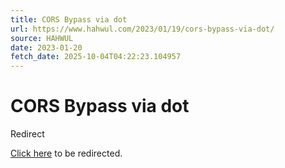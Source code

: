 ```yaml
---
title: CORS Bypass via dot
url: https://www.hahwul.com/2023/01/19/cors-bypass-via-dot/
source: HAHWUL
date: 2023-01-20
fetch_date: 2025-10-04T04:22:23.104957
---
```


# CORS Bypass via dot

Redirect

[Click here](https://www.hahwul.com/blog/2023/cors-bypass-via-dot/) to be redirected.